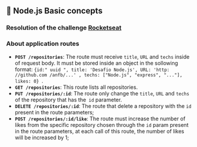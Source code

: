 ## :rocket: Node.js Basic concepts

### Resolution of the challenge **[Rocketseat](https://github.com/rocketseat-education/bootcamp-gostack-desafios/blob/master/desafio-conceitos-nodejs/README.en.md)**

### About application routes

- **`POST /repositories`**: The route must receive `title`, `URL` and `techs` inside of request body. It must be stored inside an object in the sollowing format: `{id:" uuid ", title: 'Desafio Node.js', URL: 'http: //github.com /anfb/...' , techs: ["Node.js", "express", "..."], likes: 0} `.
- **`GET /repositories`**: This route lists all repositories. 
- **`PUT /repositories/:id`**: The route only change the `title`, `URL` and `techs` of the repository that has the` id` parameter.
- **`DELETE /repositories/:id`**: The route that delete a repository with the `id` present in the route parameters;
- **`POST /repositories/:id/like`**: The route must increase the number of likes from the specific repository chosen through the `id` param present in the route parameters, at each call of this route, the number of likes will be increased by 1;
